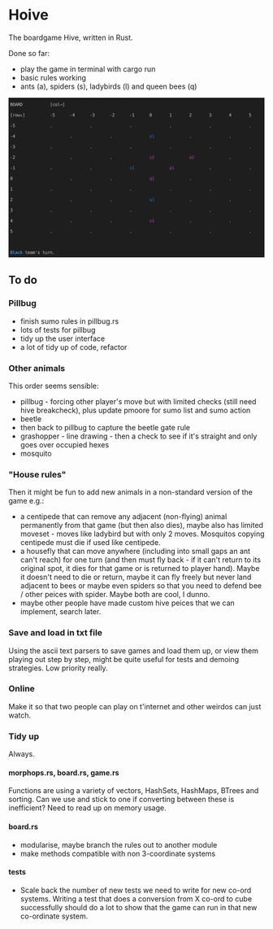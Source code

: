 # Hoive

The boardgame Hive, written in Rust.

Done so far:
* play the game in terminal with cargo run
* basic rules working
* ants (a), spiders (s), ladybirds (l) and queen bees (q)

![snapshot](/reference/snapshot.png "snapshot of game")


## To do

### Pillbug

* finish sumo rules in pillbug.rs
* lots of tests for pillbug
* tidy up the user interface
* a lot of tidy up of code, refactor



### Other animals

This order seems sensible: 

* pillbug - forcing other player's move but with limited checks (still need hive breakcheck), plus update pmoore for sumo list and sumo action
* beetle
* then back to pillbug to capture the beetle gate rule
* grashopper - line drawing - then a check to see if it's straight and only goes over occupied hexes
* mosquito


### "House rules"

Then it might be fun to add new animals in a non-standard version of the game e.g.:

* a centipede that can remove any adjacent (non-flying) animal permanently from that game (but then also dies), maybe also has limited moveset - moves like ladybird but with only 2 moves. Mosquitos copying centipede must die if used like centipede.
* a housefly that can move anywhere (including into small gaps an ant can't reach) for one turn (and then must fly back - if it can't return to its original spot, it dies for that game or is returned to player hand). Maybe it doesn't need to die or return, maybe it can fly freely but never land adjacent to bees or maybe even spiders so that you need to defend bee / other peices with spider. Maybe both are cool, I dunno.
* maybe other people have made custom hive peices that we can implement, search later.

### Save and load in txt file

Using the ascii text parsers to save games and load them up, or view them playing out step by step, might be quite useful for tests and demoing strategies. Low priority really.

### Online

Make it so that two people can play on t'internet and other weirdos can just watch.

### Tidy up

Always.

#### morphops.rs, board.rs, game.rs

Functions are using a variety of vectors, HashSets, HashMaps, BTrees and sorting. Can we use and stick to one if converting between these is inefficient? Need to read up on memory usage.

#### board.rs
* modularise, maybe branch the rules out to another module
* make methods compatible with non 3-coordinate systems

#### tests

* Scale back the number of new tests we need to write for new co-ord systems. Writing a test that does a conversion from X co-ord to cube successfully should do a lot to show that the game can run in that new co-ordinate system.